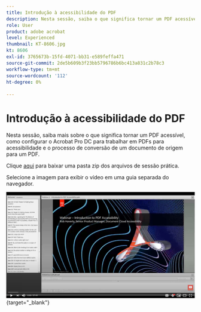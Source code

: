 ```yaml
---
title: Introdução à acessibilidade do PDF
description: Nesta sessão, saiba o que significa tornar um PDF acessível, como configurar o Acrobat Pro DC para trabalhar em PDFs para acessibilidade e o processo de conversão de um documento de origem em um PDF
role: User
product: adobe acrobat
level: Experienced
thumbnail: KT-8606.jpg
kt: 8606
exl-id: 3765673b-15fd-4071-bb31-e589feffa471
source-git-commit: 2de5b609b3f23bb5796786b6bc413a831c2b78c3
workflow-type: tm+mt
source-wordcount: '112'
ht-degree: 0%

---
```


# Introdução à acessibilidade do PDF

Nesta sessão, saiba mais sobre o que significa tornar um PDF acessível, como configurar o Acrobat Pro DC para trabalhar em PDFs para acessibilidade e o processo de conversão de um documento de origem para um PDF.

Clique [aqui](../assets/accessibilitysession1.zip) para baixar uma pasta zip dos arquivos de sessão prática.

Selecione a imagem para exibir o vídeo em uma guia separada do navegador.

[![Sessão 1 Vídeo](../assets/Accessibilitysession1_YT.png)](https://www.youtube.com/embed/DaadHIWHgzU){target=&quot;_blank&quot;}
